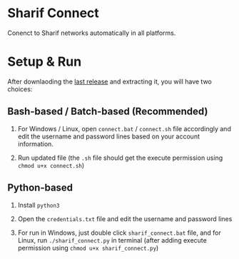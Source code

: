 # Sharif Connect
Conenct to Sharif networks automatically in all platforms.

# Setup & Run
After downlaoding the [last release](https://github.com/armanexplorer/Sharif-Connect/releases/latest) and extracting it, you will have two choices:

## Bash-based / Batch-based (Recommended)
1. For Windows / Linux, open `connect.bat` / `connect.sh` file accordingly and edit the username and password lines based on your account information.

2. Run updated file (the `.sh` file should get the execute permission using `chmod u+x connect.sh`)


## Python-based
1. Install `python3`

2. Open the `credentials.txt` file and edit the username and password lines

3. For run in Windows, just double click `sharif_connect.bat` file, and for Linux, run `./sharif_connect.py` in terminal (after adding execute permission using `chmod u+x sharif_connect.py`)
